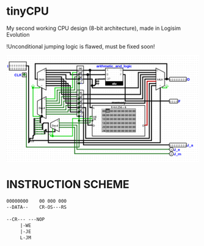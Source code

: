 # tinyCPU
My second working CPU design (8-bit architecture), made in Logisim Evolution

!Unconditional jumping logic is flawed, must be fixed soon!

![CPU architecture iwthout the instruction loading and the details of the ALU](image.png)

# INSTRUCTION SCHEME

    00000000	00 000 000
    --DATA--	CR-OS---RS
    
    --CR---	---NOP
    	 |-WE
    	 |-JE
    	 L-JM
